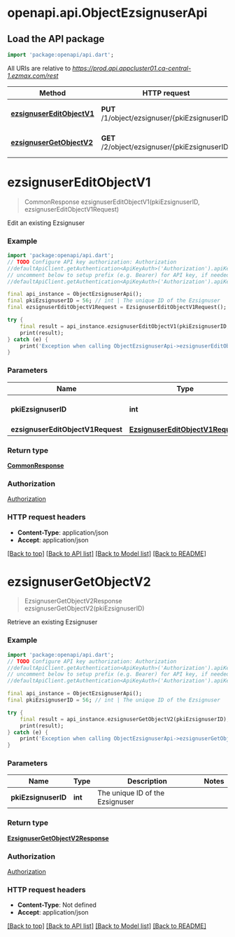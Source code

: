 # openapi.api.ObjectEzsignuserApi

## Load the API package
```dart
import 'package:openapi/api.dart';
```

All URIs are relative to *https://prod.api.appcluster01.ca-central-1.ezmax.com/rest*

Method | HTTP request | Description
------------- | ------------- | -------------
[**ezsignuserEditObjectV1**](ObjectEzsignuserApi.md#ezsignusereditobjectv1) | **PUT** /1/object/ezsignuser/{pkiEzsignuserID} | Edit an existing Ezsignuser
[**ezsignuserGetObjectV2**](ObjectEzsignuserApi.md#ezsignusergetobjectv2) | **GET** /2/object/ezsignuser/{pkiEzsignuserID} | Retrieve an existing Ezsignuser


# **ezsignuserEditObjectV1**
> CommonResponse ezsignuserEditObjectV1(pkiEzsignuserID, ezsignuserEditObjectV1Request)

Edit an existing Ezsignuser



### Example
```dart
import 'package:openapi/api.dart';
// TODO Configure API key authorization: Authorization
//defaultApiClient.getAuthentication<ApiKeyAuth>('Authorization').apiKey = 'YOUR_API_KEY';
// uncomment below to setup prefix (e.g. Bearer) for API key, if needed
//defaultApiClient.getAuthentication<ApiKeyAuth>('Authorization').apiKeyPrefix = 'Bearer';

final api_instance = ObjectEzsignuserApi();
final pkiEzsignuserID = 56; // int | The unique ID of the Ezsignuser
final ezsignuserEditObjectV1Request = EzsignuserEditObjectV1Request(); // EzsignuserEditObjectV1Request | 

try {
    final result = api_instance.ezsignuserEditObjectV1(pkiEzsignuserID, ezsignuserEditObjectV1Request);
    print(result);
} catch (e) {
    print('Exception when calling ObjectEzsignuserApi->ezsignuserEditObjectV1: $e\n');
}
```

### Parameters

Name | Type | Description  | Notes
------------- | ------------- | ------------- | -------------
 **pkiEzsignuserID** | **int**| The unique ID of the Ezsignuser | 
 **ezsignuserEditObjectV1Request** | [**EzsignuserEditObjectV1Request**](EzsignuserEditObjectV1Request.md)|  | 

### Return type

[**CommonResponse**](CommonResponse.md)

### Authorization

[Authorization](../README.md#Authorization)

### HTTP request headers

 - **Content-Type**: application/json
 - **Accept**: application/json

[[Back to top]](#) [[Back to API list]](../README.md#documentation-for-api-endpoints) [[Back to Model list]](../README.md#documentation-for-models) [[Back to README]](../README.md)

# **ezsignuserGetObjectV2**
> EzsignuserGetObjectV2Response ezsignuserGetObjectV2(pkiEzsignuserID)

Retrieve an existing Ezsignuser



### Example
```dart
import 'package:openapi/api.dart';
// TODO Configure API key authorization: Authorization
//defaultApiClient.getAuthentication<ApiKeyAuth>('Authorization').apiKey = 'YOUR_API_KEY';
// uncomment below to setup prefix (e.g. Bearer) for API key, if needed
//defaultApiClient.getAuthentication<ApiKeyAuth>('Authorization').apiKeyPrefix = 'Bearer';

final api_instance = ObjectEzsignuserApi();
final pkiEzsignuserID = 56; // int | The unique ID of the Ezsignuser

try {
    final result = api_instance.ezsignuserGetObjectV2(pkiEzsignuserID);
    print(result);
} catch (e) {
    print('Exception when calling ObjectEzsignuserApi->ezsignuserGetObjectV2: $e\n');
}
```

### Parameters

Name | Type | Description  | Notes
------------- | ------------- | ------------- | -------------
 **pkiEzsignuserID** | **int**| The unique ID of the Ezsignuser | 

### Return type

[**EzsignuserGetObjectV2Response**](EzsignuserGetObjectV2Response.md)

### Authorization

[Authorization](../README.md#Authorization)

### HTTP request headers

 - **Content-Type**: Not defined
 - **Accept**: application/json

[[Back to top]](#) [[Back to API list]](../README.md#documentation-for-api-endpoints) [[Back to Model list]](../README.md#documentation-for-models) [[Back to README]](../README.md)

